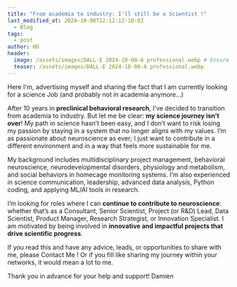 ```yaml
---
title: "From academia to industry: I'll still be a Scientist !"
last_modified_at: 2024-10-08T12:12:12-10:02
  - Blog
tags:
  - post
author: HD
header:
  image: /assets/images/DALL·E 2024-10-08-A professional.webp # Ensure your images are stored in the appropriate folder
  teaser: /assets/images/DALL·E 2024-10-08-A professional.webp
---
```


Here I'm, advertising myself and sharing the fact that I am currently looking for a science Job (and probably not in academia anymore…)

After 10 years in **preclinical behavioral research**, I’ve decided to transition from academia to industry. But let me be clear: **my science journey isn’t over**! My path in science hasn’t been easy, and I don’t want to risk losing my passion by staying in a system that no longer aligns with my values. I’m as passionate about neuroscience as ever; I just want to contribute in a different environment and in a way that feels more sustainable for me.

My background includes multidisciplinary project management, behavioral neuroscience, neurodevelopmental disorders, physiology and metabolism, and social behaviors in homecage monitoring systems. I’m also experienced in science communication, leadership, advanced data analysis, Python coding, and applying ML/AI tools in research.

I’m looking for roles where I can **continue to contribute to neuroscience**: whether that’s as a Consultant, Senior Scientist, Project (or R&D) Lead, Data Scientist, Product Manager, Research Strategist, or Innovation Specialist. I am motivated by being involved in **innovative and impactful projects that drive scientific progress**.

If you read this and have any advice, leads, or opportunities to share with me, please Contact Me ! Or if you fill like sharing my journey within your networks, it would mean a lot to me.

Thank you in advance for your help and support!
Damien